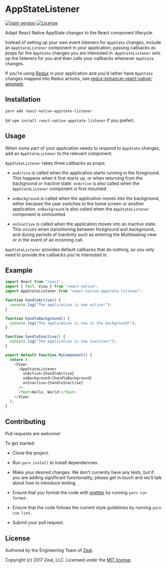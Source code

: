 # AppStateListener

[![npm version](https://badge.fury.io/js/react-native-appstate-listener.svg)](https://www.npmjs.com/package/react-native-appstate-listener)
[![License](https://img.shields.io/badge/license-MIT-blue.svg)](https://opensource.org/licenses/MIT)

Adapt React Native AppState changes to the React component lifecycle.

Instead of setting up your own event listeners for `AppState` changes, include an `AppStateListener` component in your application, passing callbacks as props for the `AppState` changes you are interested in.  `AppStateListener` sets up the listeners for you and then calls your callbacks whenever `AppState` changes.

If you're using [Redux](http://redux.js.org/) in your application and you'd rather have `AppState` changes mapped into Redux actions, see [redux-enhancer-react-native-appstate](https://www.npmjs.com/package/redux-enhancer-react-native-appstate).

## Installation

```
yarn add react-native-appstate-listener
```

(or `npm install react-native-appstate-listener` if you prefer).

## Usage

When some part of your application needs to respond to `AppState` changes, add an `AppStateListener` to the relevant component.

`AppStateListener` takes three callbacks as props:

- `onActive` is called when the application starts running in the foreground.  This happens when it first starts up, or when returning from the background or inactive state. `onActive` is also called when the `AppStateListener` component is first mounted.

- `onBackground` is called when the application moves into the background, either because the user switches to the home screen or another application.  `onBackground` is also called when the `AppStateListener` component is unmounted.

- `onInactive` is called when the application moves into an inactive state.  This occurs when transitioning between foreground and background, and during periods of inactivity such as entering the Multitasking view or in the event of an incoming call.

`AppStateListener` provides default callbacks that do nothing, so you only need to provide the callbacks you're interested in.

## Example

```js
import React from "react";
import { Text, View } from "react-native";
import AppStateListener from "react-native-appstate-listener";

function handleActive() {
  console.log("The application is now active!");
}

function handleBackground() {
  console.log("The application is now in the background!");
}

function handleInactive() {
  console.log("The application is now inactive!");
}

export default function MyComponent() {
  return (
    <View>
      <AppStateListener
        onActive={handleActive}
        onBackground={handleBackground}
        onInactive={handleInactive}
      />
      <Text>Hello, World!</Text>
    </View>
  );
}
```

## Contributing

Pull requests are welcome!

To get started:

- Clone the project.

- Run `yarn install` to install dependencies.

- Make your desired changes.  We don't currently have any tests, but if you are adding significant functionality, please get in touch and we'll talk about how to introduce testing.

- Ensure that you format the code with [prettier](https://www.npmjs.com/package/prettier) by running `yarn run format`.

- Ensure that the code follows the current style guidelines by running `yarn run lint`.

- Submit your pull request.

## License

Authored by the Engineering Team of [Zeal](https://codingzeal.com?utm_source=github).

Copyright (c) 2017 Zeal, LLC.  Licensed under the [MIT license](https://opensource.org/licenses/MIT).
